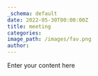 ```yaml
---
_schema: default
date: 2022-05-30T00:00:00Z
title: meeting
categories:
image_path: /images/fav.png
author:
---
```


Enter your content here

